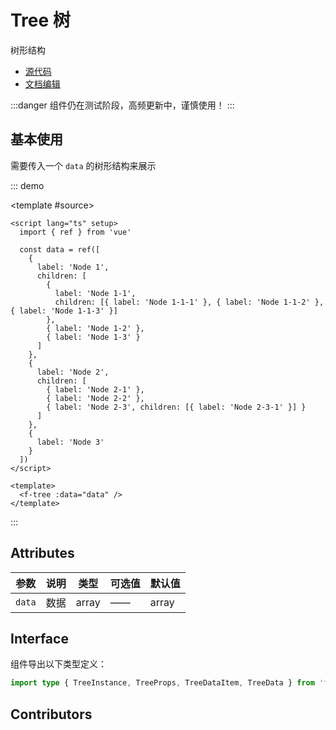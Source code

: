 # Tree 树

树形结构

- [源代码](https://github.com/FightingDesign/fighting-design/tree/master/packages/fighting-design/tree)
- [文档编辑](https://github.com/FightingDesign/fighting-design/blob/master/docs/docs/components/tree.md)

:::danger
组件仍在测试阶段，高频更新中，谨慎使用！
:::

## 基本使用

需要传入一个 `data` 的树形结构来展示

::: demo

<template #source>
<f-tree :data="data" />
</template>

```vue
<script lang="ts" setup>
  import { ref } from 'vue'

  const data = ref([
    {
      label: 'Node 1',
      children: [
        {
          label: 'Node 1-1',
          children: [{ label: 'Node 1-1-1' }, { label: 'Node 1-1-2' }, { label: 'Node 1-1-3' }]
        },
        { label: 'Node 1-2' },
        { label: 'Node 1-3' }
      ]
    },
    {
      label: 'Node 2',
      children: [
        { label: 'Node 2-1' },
        { label: 'Node 2-2' },
        { label: 'Node 2-3', children: [{ label: 'Node 2-3-1' }] }
      ]
    },
    {
      label: 'Node 3'
    }
  ])
</script>

<template>
  <f-tree :data="data" />
</template>
```

:::

## Attributes

| 参数   | 说明 | 类型  | 可选值 | 默认值 |
| ------ | ---- | ----- | ------ | ------ |
| `data` | 数据 | array | ——     | array  |

## Interface

组件导出以下类型定义：

```ts
import type { TreeInstance, TreeProps, TreeDataItem, TreeData } from 'fighting-design'
```

## Contributors

<a href="https://github.com/Tyh2001" target="_blank">
  <f-avatar round src="https://avatars.githubusercontent.com/u/73180970?v=4" />
</a>

<script setup lang="ts">
  import { ref } from 'vue'

  const data = ref([
    {
      label: 'Node 1',
      children: [
        {
          label: 'Node 1-1',
          children: [{ label: 'Node 1-1-1' }, { label: 'Node 1-1-2' }, { label: 'Node 1-1-3' }]
        },
        { label: 'Node 1-2' },
        { label: 'Node 1-3' }
      ]
    },
    {
      label: 'Node 2',
      children: [
        { label: 'Node 2-1' },
        { label: 'Node 2-2' },
        { label: 'Node 2-3', children: [{ label: 'Node 2-3-1' }] }
      ]
    },
    {
      label: 'Node 3'
    }
  ])
</script>
